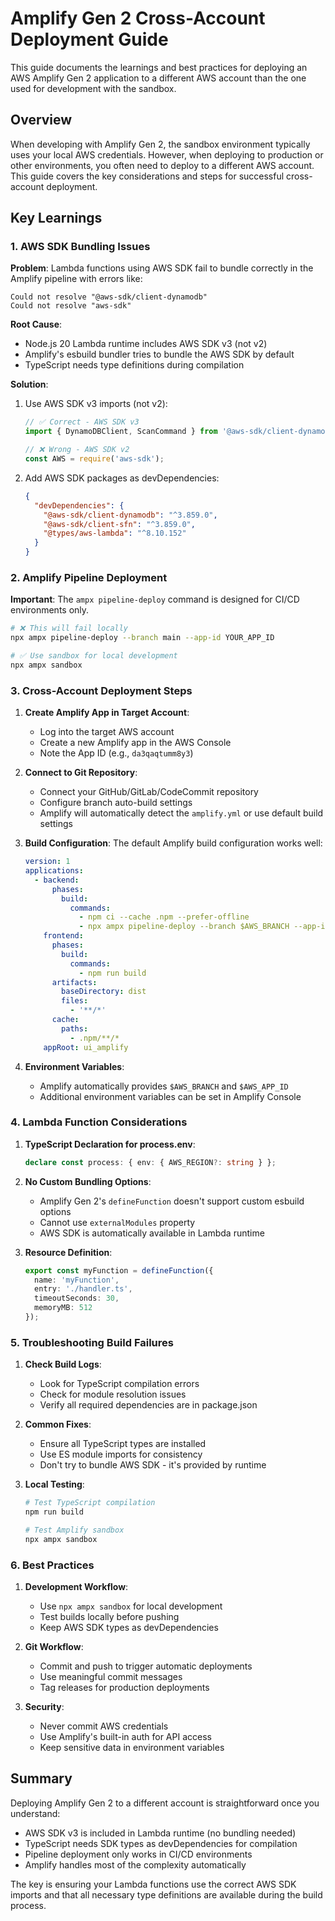 # Amplify Gen 2 Cross-Account Deployment Guide

This guide documents the learnings and best practices for deploying an AWS Amplify Gen 2 application to a different AWS account than the one used for development with the sandbox.

## Overview

When developing with Amplify Gen 2, the sandbox environment typically uses your local AWS credentials. However, when deploying to production or other environments, you often need to deploy to a different AWS account. This guide covers the key considerations and steps for successful cross-account deployment.

## Key Learnings

### 1. AWS SDK Bundling Issues

**Problem**: Lambda functions using AWS SDK fail to bundle correctly in the Amplify pipeline with errors like:
```
Could not resolve "@aws-sdk/client-dynamodb"
Could not resolve "aws-sdk"
```

**Root Cause**: 
- Node.js 20 Lambda runtime includes AWS SDK v3 (not v2)
- Amplify's esbuild bundler tries to bundle the AWS SDK by default
- TypeScript needs type definitions during compilation

**Solution**:
1. Use AWS SDK v3 imports (not v2):
   ```typescript
   // ✅ Correct - AWS SDK v3
   import { DynamoDBClient, ScanCommand } from '@aws-sdk/client-dynamodb';
   
   // ❌ Wrong - AWS SDK v2
   const AWS = require('aws-sdk');
   ```

2. Add AWS SDK packages as devDependencies:
   ```json
   {
     "devDependencies": {
       "@aws-sdk/client-dynamodb": "^3.859.0",
       "@aws-sdk/client-sfn": "^3.859.0",
       "@types/aws-lambda": "^8.10.152"
     }
   }
   ```

### 2. Amplify Pipeline Deployment

**Important**: The `ampx pipeline-deploy` command is designed for CI/CD environments only.

```bash
# ❌ This will fail locally
npx ampx pipeline-deploy --branch main --app-id YOUR_APP_ID

# ✅ Use sandbox for local development
npx ampx sandbox
```

### 3. Cross-Account Deployment Steps

1. **Create Amplify App in Target Account**:
   - Log into the target AWS account
   - Create a new Amplify app in the AWS Console
   - Note the App ID (e.g., `da3qaqtumm8y3`)

2. **Connect to Git Repository**:
   - Connect your GitHub/GitLab/CodeCommit repository
   - Configure branch auto-build settings
   - Amplify will automatically detect the `amplify.yml` or use default build settings

3. **Build Configuration**:
   The default Amplify build configuration works well:
   ```yaml
   version: 1
   applications:
     - backend:
         phases:
           build:
             commands:
               - npm ci --cache .npm --prefer-offline
               - npx ampx pipeline-deploy --branch $AWS_BRANCH --app-id $AWS_APP_ID
       frontend:
         phases:
           build:
             commands:
               - npm run build
         artifacts:
           baseDirectory: dist
           files:
             - '**/*'
         cache:
           paths:
             - .npm/**/*
       appRoot: ui_amplify
   ```

4. **Environment Variables**:
   - Amplify automatically provides `$AWS_BRANCH` and `$AWS_APP_ID`
   - Additional environment variables can be set in Amplify Console

### 4. Lambda Function Considerations

1. **TypeScript Declaration for process.env**:
   ```typescript
   declare const process: { env: { AWS_REGION?: string } };
   ```

2. **No Custom Bundling Options**:
   - Amplify Gen 2's `defineFunction` doesn't support custom esbuild options
   - Cannot use `externalModules` property
   - AWS SDK is automatically available in Lambda runtime

3. **Resource Definition**:
   ```typescript
   export const myFunction = defineFunction({
     name: 'myFunction',
     entry: './handler.ts',
     timeoutSeconds: 30,
     memoryMB: 512
   });
   ```

### 5. Troubleshooting Build Failures

1. **Check Build Logs**:
   - Look for TypeScript compilation errors
   - Check for module resolution issues
   - Verify all required dependencies are in package.json

2. **Common Fixes**:
   - Ensure all TypeScript types are installed
   - Use ES module imports for consistency
   - Don't try to bundle AWS SDK - it's provided by runtime

3. **Local Testing**:
   ```bash
   # Test TypeScript compilation
   npm run build
   
   # Test Amplify sandbox
   npx ampx sandbox
   ```

### 6. Best Practices

1. **Development Workflow**:
   - Use `npx ampx sandbox` for local development
   - Test builds locally before pushing
   - Keep AWS SDK types as devDependencies

2. **Git Workflow**:
   - Commit and push to trigger automatic deployments
   - Use meaningful commit messages
   - Tag releases for production deployments

3. **Security**:
   - Never commit AWS credentials
   - Use Amplify's built-in auth for API access
   - Keep sensitive data in environment variables

## Summary

Deploying Amplify Gen 2 to a different account is straightforward once you understand:
- AWS SDK v3 is included in Lambda runtime (no bundling needed)
- TypeScript needs SDK types as devDependencies for compilation
- Pipeline deployment only works in CI/CD environments
- Amplify handles most of the complexity automatically

The key is ensuring your Lambda functions use the correct AWS SDK imports and that all necessary type definitions are available during the build process.